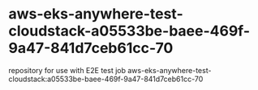 # aws-eks-anywhere-test-cloudstack-a05533be-baee-469f-9a47-841d7ceb61cc-70
repository for use with E2E test job aws-eks-anywhere-test-cloudstack:a05533be-baee-469f-9a47-841d7ceb61cc-70
